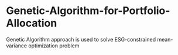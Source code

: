 # Genetic-Algorithm-for-Portfolio-Allocation
Genetic Algorithm approach is used to solve ESG-constrained mean-variance optimization problem 
